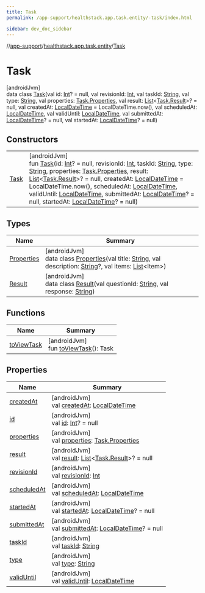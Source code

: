 ```yaml
---
title: Task
permalink: /app-support/healthstack.app.task.entity/-task/index.html

sidebar: dev_doc_sidebar
---
```

//[app-support](../../../index.html)/[healthstack.app.task.entity](../index.html)/[Task](index.html)



# Task



[androidJvm]\
data class [Task](index.html)(val id: [Int](https://kotlinlang.org/api/latest/jvm/stdlib/kotlin/-int/index.html)? = null, val revisionId: [Int](https://kotlinlang.org/api/latest/jvm/stdlib/kotlin/-int/index.html), val taskId: [String](https://kotlinlang.org/api/latest/jvm/stdlib/kotlin/-string/index.html), val type: [String](https://kotlinlang.org/api/latest/jvm/stdlib/kotlin/-string/index.html), val properties: [Task.Properties](-properties/index.html), val result: [List](https://kotlinlang.org/api/latest/jvm/stdlib/kotlin.collections/-list/index.html)&lt;[Task.Result](-result/index.html)&gt;? = null, val createdAt: [LocalDateTime](https://developer.android.com/reference/kotlin/java/time/LocalDateTime.html) = LocalDateTime.now(), val scheduledAt: [LocalDateTime](https://developer.android.com/reference/kotlin/java/time/LocalDateTime.html), val validUntil: [LocalDateTime](https://developer.android.com/reference/kotlin/java/time/LocalDateTime.html), val submittedAt: [LocalDateTime](https://developer.android.com/reference/kotlin/java/time/LocalDateTime.html)? = null, val startedAt: [LocalDateTime](https://developer.android.com/reference/kotlin/java/time/LocalDateTime.html)? = null)



## Constructors


| | |
|---|---|
| [Task](-task.html) | [androidJvm]<br>fun [Task](-task.html)(id: [Int](https://kotlinlang.org/api/latest/jvm/stdlib/kotlin/-int/index.html)? = null, revisionId: [Int](https://kotlinlang.org/api/latest/jvm/stdlib/kotlin/-int/index.html), taskId: [String](https://kotlinlang.org/api/latest/jvm/stdlib/kotlin/-string/index.html), type: [String](https://kotlinlang.org/api/latest/jvm/stdlib/kotlin/-string/index.html), properties: [Task.Properties](-properties/index.html), result: [List](https://kotlinlang.org/api/latest/jvm/stdlib/kotlin.collections/-list/index.html)&lt;[Task.Result](-result/index.html)&gt;? = null, createdAt: [LocalDateTime](https://developer.android.com/reference/kotlin/java/time/LocalDateTime.html) = LocalDateTime.now(), scheduledAt: [LocalDateTime](https://developer.android.com/reference/kotlin/java/time/LocalDateTime.html), validUntil: [LocalDateTime](https://developer.android.com/reference/kotlin/java/time/LocalDateTime.html), submittedAt: [LocalDateTime](https://developer.android.com/reference/kotlin/java/time/LocalDateTime.html)? = null, startedAt: [LocalDateTime](https://developer.android.com/reference/kotlin/java/time/LocalDateTime.html)? = null) |


## Types


| Name | Summary |
|---|---|
| [Properties](-properties/index.html) | [androidJvm]<br>data class [Properties](-properties/index.html)(val title: [String](https://kotlinlang.org/api/latest/jvm/stdlib/kotlin/-string/index.html), val description: [String](https://kotlinlang.org/api/latest/jvm/stdlib/kotlin/-string/index.html)?, val items: [List](https://kotlinlang.org/api/latest/jvm/stdlib/kotlin.collections/-list/index.html)&lt;Item&gt;) |
| [Result](-result/index.html) | [androidJvm]<br>data class [Result](-result/index.html)(val questionId: [String](https://kotlinlang.org/api/latest/jvm/stdlib/kotlin/-string/index.html), val response: [String](https://kotlinlang.org/api/latest/jvm/stdlib/kotlin/-string/index.html)) |


## Functions


| Name | Summary |
|---|---|
| [toViewTask](to-view-task.html) | [androidJvm]<br>fun [toViewTask](to-view-task.html)(): Task |


## Properties


| Name | Summary |
|---|---|
| [createdAt](created-at.html) | [androidJvm]<br>val [createdAt](created-at.html): [LocalDateTime](https://developer.android.com/reference/kotlin/java/time/LocalDateTime.html) |
| [id](id.html) | [androidJvm]<br>val [id](id.html): [Int](https://kotlinlang.org/api/latest/jvm/stdlib/kotlin/-int/index.html)? = null |
| [properties](properties.html) | [androidJvm]<br>val [properties](properties.html): [Task.Properties](-properties/index.html) |
| [result](result.html) | [androidJvm]<br>val [result](result.html): [List](https://kotlinlang.org/api/latest/jvm/stdlib/kotlin.collections/-list/index.html)&lt;[Task.Result](-result/index.html)&gt;? = null |
| [revisionId](revision-id.html) | [androidJvm]<br>val [revisionId](revision-id.html): [Int](https://kotlinlang.org/api/latest/jvm/stdlib/kotlin/-int/index.html) |
| [scheduledAt](scheduled-at.html) | [androidJvm]<br>val [scheduledAt](scheduled-at.html): [LocalDateTime](https://developer.android.com/reference/kotlin/java/time/LocalDateTime.html) |
| [startedAt](started-at.html) | [androidJvm]<br>val [startedAt](started-at.html): [LocalDateTime](https://developer.android.com/reference/kotlin/java/time/LocalDateTime.html)? = null |
| [submittedAt](submitted-at.html) | [androidJvm]<br>val [submittedAt](submitted-at.html): [LocalDateTime](https://developer.android.com/reference/kotlin/java/time/LocalDateTime.html)? = null |
| [taskId](task-id.html) | [androidJvm]<br>val [taskId](task-id.html): [String](https://kotlinlang.org/api/latest/jvm/stdlib/kotlin/-string/index.html) |
| [type](type.html) | [androidJvm]<br>val [type](type.html): [String](https://kotlinlang.org/api/latest/jvm/stdlib/kotlin/-string/index.html) |
| [validUntil](valid-until.html) | [androidJvm]<br>val [validUntil](valid-until.html): [LocalDateTime](https://developer.android.com/reference/kotlin/java/time/LocalDateTime.html) |

